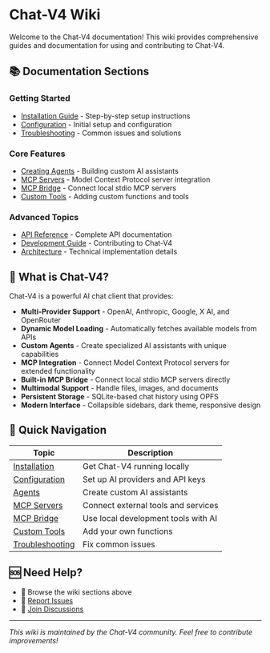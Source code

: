 # Chat-V4 Wiki

Welcome to the Chat-V4 documentation! This wiki provides comprehensive guides and documentation for using and contributing to Chat-V4.

## 📚 Documentation Sections

### Getting Started
- [Installation Guide](Installation) - Step-by-step setup instructions
- [Configuration](Configuration) - Initial setup and configuration
- [Troubleshooting](Troubleshooting) - Common issues and solutions

### Core Features
- [Creating Agents](Agents) - Building custom AI assistants
- [MCP Servers](MCP-Servers) - Model Context Protocol server integration
- [MCP Bridge](MCP-Bridge) - Connect local stdio MCP servers
- [Custom Tools](Custom-Tools) - Adding custom functions and tools

### Advanced Topics
- [API Reference](API-Reference) - Complete API documentation
- [Development Guide](Development) - Contributing to Chat-V4
- [Architecture](Architecture) - Technical implementation details

## 🤖 What is Chat-V4?

Chat-V4 is a powerful AI chat client that provides:

- **Multi-Provider Support** - OpenAI, Anthropic, Google, X AI, and OpenRouter
- **Dynamic Model Loading** - Automatically fetches available models from APIs
- **Custom Agents** - Create specialized AI assistants with unique capabilities
- **MCP Integration** - Connect Model Context Protocol servers for extended functionality
- **Built-in MCP Bridge** - Connect local stdio MCP servers directly
- **Multimodal Support** - Handle files, images, and documents
- **Persistent Storage** - SQLite-based chat history using OPFS
- **Modern Interface** - Collapsible sidebars, dark theme, responsive design

## 🚀 Quick Navigation

| Topic | Description |
|-------|-------------|
| [Installation](Installation) | Get Chat-V4 running locally |
| [Configuration](Configuration) | Set up AI providers and API keys |
| [Agents](Agents) | Create custom AI assistants |
| [MCP Servers](MCP-Servers) | Connect external tools and services |
| [MCP Bridge](MCP-Bridge) | Use local development tools with AI |
| [Custom Tools](Custom-Tools) | Add your own functions |
| [Troubleshooting](Troubleshooting) | Fix common issues |

## 🆘 Need Help?

- 📖 Browse the wiki sections above
- 🐛 [Report Issues](https://github.com/DamionR/chat-v4/issues)
- 💬 [Join Discussions](https://github.com/DamionR/chat-v4/discussions)

---

*This wiki is maintained by the Chat-V4 community. Feel free to contribute improvements!*
